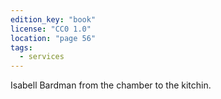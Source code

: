 ```yaml
---
edition_key: "book"
license: "CC0 1.0"
location: "page 56"
tags:
  - services
---
```

Isabell
Bardman from the chamber to the kitchin.
